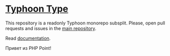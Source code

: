 # [Typhoon Type](https://github.com/typhoon-php/typhoon/blob/0.3.x/docs/Type.md)

This repository is a readonly Typhoon monorepo subsplit.
Please, open pull requests and issues in the [main repository](https://github.com/typhoon-php/typhoon).

Read [documentation](https://github.com/typhoon-php/typhoon/blob/0.3.x/docs/Type.md).

Привет из PHP Point!
